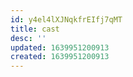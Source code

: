 ```yaml
---
id: y4el4lXJNqkfrEIfj7qMT
title: cast
desc: ''
updated: 1639951200913
created: 1639951200913
---
```




